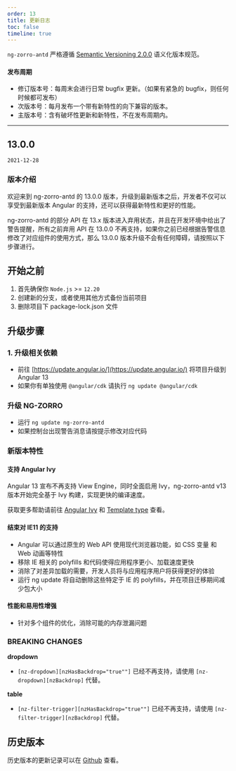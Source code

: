 ```yaml
---
order: 13
title: 更新日志
toc: false
timeline: true
---
```

`ng-zorro-antd` 严格遵循 [Semantic Versioning 2.0.0](https://semver.org/lang/zh-CN/) 语义化版本规范。

#### 发布周期

* 修订版本号：每周末会进行日常 bugfix 更新。（如果有紧急的 bugfix，则任何时候都可发布）
* 次版本号：每月发布一个带有新特性的向下兼容的版本。
* 主版本号：含有破坏性更新和新特性，不在发布周期内。

---
## 13.0.0

`2021-12-28`

### 版本介绍
欢迎来到 ng-zorro-antd 的 13.0.0 版本，升级到最新版本之后，开发者不仅可以享受到最新版本 Angular 的支持，还可以获得最新特性和更好的性能。

ng-zorro-antd 的部分 API 在 13.x 版本进入弃用状态，并且在开发环境中给出了警告提醒，所有之前弃用 API 在 13.0.0 不再支持，如果你之前已经根据告警信息修改了对应组件的使用方式，那么 13.0.0 版本升级不会有任何障碍，请按照以下步骤进行。

## 开始之前

1. 首先确保你 `Node.js` >= `12.20`
2. 创建新的分支，或者使用其他方式备份当前项目
3. 删除项目下 package-lock.json 文件

## 升级步骤

### 1. 升级相关依赖

- 前往 [https://update.angular.io/](https://update.angular.io/) 将项目升级到 Angular 13
- 如果你有单独使用 `@angular/cdk` 请执行 `ng update @angular/cdk`

### 升级 NG-ZORRO

- 运行 `ng update ng-zorro-antd`
- 如果控制台出现警告消息请按提示修改对应代码

### 新版本特性
#### 支持 Angular Ivy
Angular 13 宣布不再支持 View Engine，同时全面启用 Ivy，ng-zorro-antd v13 版本开始完全基于 Ivy 构建，实现更快的编译速度。

获取更多帮助请前往 [Angular Ivy](https://angular.io/guide/ivy) 和 [Template type](https://angular.io/guide/template-typecheck) 查看。

#### 结束对 IE11 的支持
- Angular 可以通过原生的 Web API 使用现代浏览器功能，如 CSS 变量 和 Web 动画等特性
- 移除 IE 相关的 polyfills 和代码使得应用程序更小、加载速度更快
- 消除了对差异加载的需要，开发人员将与应用程序用户将获得更好的体验
- 运行 ng update 将自动删除这些特定于 IE 的 polyfills，并在项目迁移期间减少包大小

#### 性能和易用性增强
- 针对多个组件的优化，消除可能的内存泄漏问题

### BREAKING CHANGES
**dropdown**
- `[nz-dropdown][nzHasBackdrop="true""]` 已经不再支持，请使用 `[nz-dropdown][nzBackdrop]` 代替。

**table**
- `[nz-filter-trigger][nzHasBackdrop="true""]` 已经不再支持，请使用 `[nz-filter-trigger][nzBackdrop]` 代替。


## 历史版本

历史版本的更新记录可以在 [Github](https://github.com/NG-ZORRO/ng-zorro-antd/releases) 查看。
